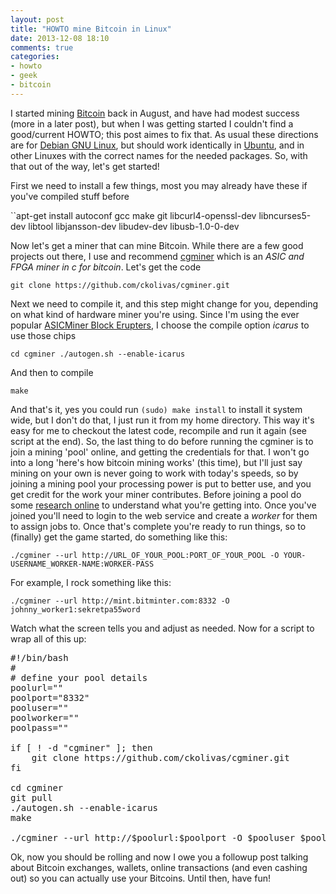 ```yaml
---
layout: post
title: "HOWTO mine Bitcoin in Linux"
date: 2013-12-08 18:10
comments: true
categories:
- howto
- geek
- bitcoin
---
```

I started mining <a href="http://bitcoin.org/">Bitcoin</a> back in August, and have had modest success (more in a later post), but when I was getting started I couldn't find a good/current HOWTO; this post aimes to fix that. As usual these directions are for <a href="http://www.debian.org/">Debian GNU Linux</a>, but should work identically in <a href="http://www.ubuntu.com/">Ubuntu</a>, and in other Linuxes with the correct names for the needed packages. So, with that out of the way, let's get started!

First we need to install a few things, most you may already have these if you've compiled stuff before

``apt-get install autoconf gcc make git libcurl4-openssl-dev libncurses5-dev libtool libjansson-dev libudev-dev libusb-1.0-0-dev

Now let's get a miner that can mine Bitcoin. While there are a few good projects out there, I use and recommend <a href="https://github.com/ckolivas/cgminer">cgminer</a> which is an _ASIC and FPGA miner in c for bitcoin_. Let's get the code

``git clone https://github.com/ckolivas/cgminer.git``

Next we need to compile it, and this step might change for you, depending on what kind of hardware miner you're using. Since I'm using the ever popular <a href="http://www.amazon.com/ASICMiner-Block-Erupter-USB-Sapphire/dp/B00CUJT7TO">ASICMiner Block Erupters</a>, I choose the compile option _icarus_ to use those chips

``cd cgminer
./autogen.sh --enable-icarus``

And then to compile

``make``

And that's it, yes you could run ``(sudo) make install`` to install it system wide, but I don't do that, I just run it from my home directory. This way it's easy for me to checkout the latest code, recompile and run it again (see script at the end). So, the last thing to do before running the cgminer is to join a mining 'pool' online, and getting the credentials for that. I won't go into a long 'here's how bitcoin mining works' (this time), but I'll just say mining on your own is never going to work with today's speeds, so by joining a mining pool your processing power is put to better use, and you get credit for the work your miner contributes. Before joining a pool do some <a href="https://en.bitcoin.it/wiki/Comparison_of_mining_pools">research online</a> to understand what you're getting into. Once you've joined you'll need to login to the web service and create a _worker_ for them to assign jobs to. Once that's complete you're ready to run things, so to (finally) get the game started, do something like this:

``./cgminer --url http://URL_OF_YOUR_POOL:PORT_OF_YOUR_POOL -O YOUR-USERNAME_WORKER-NAME:WORKER-PASS``

For example, I rock something like this:

``./cgminer --url http://mint.bitminter.com:8332 -O johnny_worker1:sekretpa55word``

Watch what the screen tells you and adjust as needed. Now for a script to wrap all of this up:

<pre>
#!/bin/bash
#
# define your pool details
poolurl=""
poolport="8332"
pooluser=""
poolworker=""
poolpass=""

if [ ! -d "cgminer" ]; then
    git clone https://github.com/ckolivas/cgminer.git
fi

cd cgminer
git pull
./autogen.sh --enable-icarus
make

./cgminer --url http://$poolurl:$poolport -O $pooluser_$poolworker:$poolpass
</pre>

Ok, now you should be rolling and now I owe you a followup post talking about Bitcoin exchanges, wallets, online transactions (and even cashing out) so you can actually use your Bitcoins. Until then, have fun!
